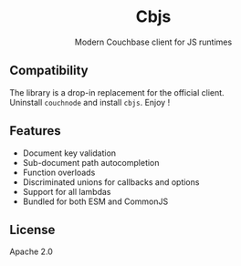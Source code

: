 <h1 align="center">
Cbjs
</h1>
<p align="center">
Modern Couchbase client for JS runtimes
<p>
<!--
<p align="center">
 <a href="https://cbjs.dev">Documentation</a> | <a href="https://cbjs.dev/guide/">Getting Started</a> | <a href="https://cbjs.dev/guide/why">Why Cbjs?</a>
</p>
-->

## Compatibility

The library is a drop-in replacement for the official client.  
Uninstall `couchnode` and install `cbjs`. Enjoy !

## Features

- Document key validation
- Sub-document path autocompletion
- Function overloads
- Discriminated unions for callbacks and options
- Support for all lambdas
- Bundled for both ESM and CommonJS

## License

Apache 2.0